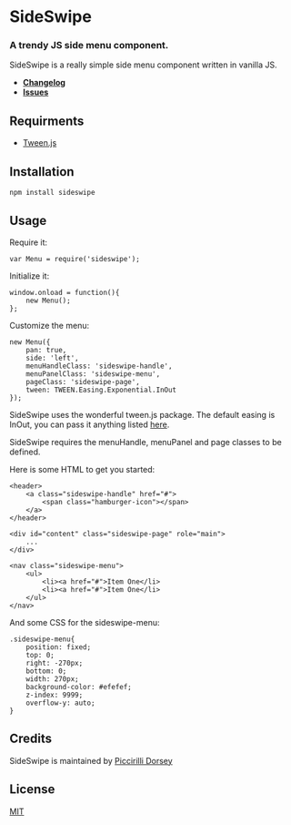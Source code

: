 # SideSwipe
### A trendy JS side menu component.

SideSwipe is a really simple side menu component written in vanilla JS.

- **[Changelog](https://github.com/picdorsey/sideswipe/releases)**
- **[Issues](https://github.com/picdorsey/sideswipe/issues)**

## Requirments
- [Tween.js](https://github.com/sole/tween.js/)

## Installation

```
npm install sideswipe
```

## Usage

Require it:

```
var Menu = require('sideswipe');
```

Initialize it:

```
window.onload = function(){
    new Menu();
};
```

Customize the menu:

```
new Menu({
    pan: true,
    side: 'left',
    menuHandleClass: 'sideswipe-handle',
    menuPanelClass: 'sideswipe-menu',
    pageClass: 'sideswipe-page',
    tween: TWEEN.Easing.Exponential.InOut
});
```

SideSwipe uses the wonderful tween.js package. The default easing is InOut, you can pass it anything listed [here](http://sole.github.io/tween.js/examples/03_graphs.html).

SideSwipe requires the menuHandle, menuPanel and page classes to be defined.

Here is some HTML to get you started:

```
<header>
    <a class="sideswipe-handle" href="#">
        <span class="hamburger-icon"></span>
    </a>
</header>

<div id="content" class="sideswipe-page" role="main">
    ...
</div>

<nav class="sideswipe-menu">
    <ul>
        <li><a href="#">Item One</li>
        <li><a href="#">Item One</li>
    </ul>
</nav>

```

And some CSS for the sideswipe-menu:

```
.sideswipe-menu{
    position: fixed;
    top: 0;
    right: -270px;
    bottom: 0;
    width: 270px;
    background-color: #efefef;
    z-index: 9999;
    overflow-y: auto;
}
```

## Credits

SideSwipe is maintained by [Piccirilli Dorsey](https://github.com/picdorsey)

## License

[MIT](LICENSE)